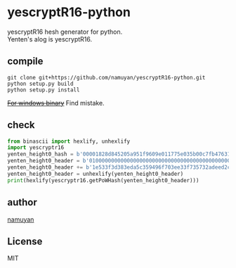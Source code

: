 # yescryptR16-python
yescryptR16 hesh generator for python.  
Yenten's alog is yescryptR16.

## compile
```commandline
git clone git+https://github.com/namuyan/yescryptR16-python.git
python setup.py build
python setup.py install
```
~~[For windows binary](https://github.com/namuyan/yescryptR16-python/releases/tag/1.0)~~ Find mistake.

## check
```python
from binascii import hexlify, unhexlify
import yescryptr16
yenten_height0_hash = b'00001828d845205a951f9609e011775e035b00c7fb476310261ef30460cdccab'
yenten_height0_header = b'0100000000000000000000000000000000000000000000000000000000000000000000002a67f93c'
yenten_height0_header += b'1e533f3d383eda5c359496f703ee33f735732adeed2ca121724e8792687dd359ffff3f1e68930200'
yenten_height0_header = unhexlify(yenten_height0_header)
print(hexlify(yescryptr16.getPoWHash(yenten_height0_header)))
```

## author
[namuyan](http://twitter.com/namuyan_mine/)

## License
MIT
